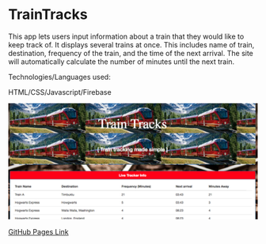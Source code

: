 # TrainTracks

This app lets users input information about a train that they would like to keep track of.  It displays several trains at once.  This includes name of train, destination, frequency of the train, and the time of the next arrival. The site will automatically calculate the number of minutes until the next train. 


Technologies/Languages used:

HTML/CSS/Javascript/Firebase

<img src="/assets/images/traintracks.png" alt="train tracks picture">

<a href="https://katherinerinas.github.io/TrainTracks/">GitHub Pages Link</a>